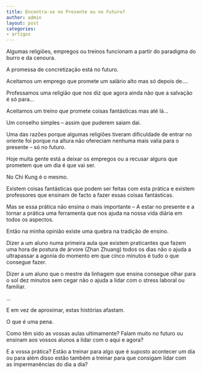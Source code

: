 ```yaml
---
title: Encontra-se no Presente ou no Futuro?
author: admin
layout: post
categories:
- artigos
---
```

Algumas religiões, empregos ou treinos funcionam a partir do paradigma do burro e da cenoura.

A promessa de concretização está no futuro.

Aceitamos um emprego que promete um salário alto mas só depois de&#8230;.

Professamos uma religião que nos diz que agora ainda não que a salvação é só para&#8230;

Aceitamos um treino que promete coisas fantásticas mas até lá&#8230;

Um conselho simples &#8211; assim que puderem saiam dai.

Uma das razões porque algumas religiões tiveram dificuldade de entrar no oriente foi porque na altura não ofereciam nenhuma mais valia para o presente &#8211; só no futuro.

Hoje muita gente está a deixar os empregos ou a recusar alguns que prometem que um dia é que vai ser.

No Chi Kung é o mesmo.

Existem coisas fantásticas que podem ser feitas com esta prática e existem professores que ensinam de facto a fazer essas coisas fantásticas.

Mas se essa prática não ensina o mais importante &#8211; A estar no presente e a tornar a prática uma ferramenta que nos ajuda na nossa vida diária em todos os aspectos.

Então na minha opinião existe uma quebra na tradição de ensino.

Dizer a um aluno numa primeira aula que existem praticantes que fazem uma hora de postura de árvore (Zhan Zhuang) todos os dias não o ajuda a ultrapassar a agonia do momento em que cinco minutos é tudo o que consegue fazer.

Dizer a um aluno que o mestre da linhagem que ensina consegue olhar para o sol dez minutos sem cegar não o ajuda a lidar com o stress laboral ou familiar.

&#8230;

E em vez de aproximar, estas histórias afastam.

O que é uma pena.

Como têm sido as vossas aulas ultimamente? Falam muito no futuro ou ensinam aos vossos alunos a lidar com o aqui e agora?

E a vossa prática? Estão a treinar para algo que é suposto acontecer um dia ou para além disso estão também a treinar para que consigam lidar com as impermanências do dia a dia?
